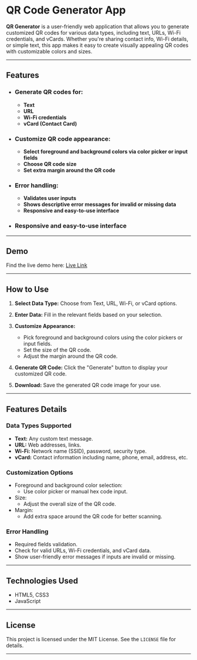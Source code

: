 # QR Code Generator App

**QR Generator** is a user-friendly web application that allows you to generate customized QR codes for various data types, including text, URLs, Wi-Fi credentials, and vCards. Whether you're sharing contact info, Wi-Fi details, or simple text, this app makes it easy to create visually appealing QR codes with customizable colors and sizes.

---

## Features

- ### Generate QR codes for:

  - **Text**
  - **URL**
  - **Wi-Fi credentials**
  - **vCard (Contact Card)**

- ### Customize QR code appearance:

  - **Select foreground and background colors via color picker or input fields**
  - **Choose QR code size**
  - **Set extra margin around the QR code**

- ### Error handling:

  - **Validates user inputs**
  - **Shows descriptive error messages for invalid or missing data**
  - **Responsive and easy-to-use interface**

- ### Responsive and easy-to-use interface

---

## Demo

Find the live demo here: [Live Link](https://qrcode-generator-x.netlify.app/)

---

## How to Use

1. **Select Data Type:**
   Choose from Text, URL, Wi-Fi, or vCard options.

2. **Enter Data:**
   Fill in the relevant fields based on your selection.

3. **Customize Appearance:**

   - Pick foreground and background colors using the color pickers or input fields.
   - Set the size of the QR code.
   - Adjust the margin around the QR code.

4. **Generate QR Code:**
   Click the "Generate" button to display your customized QR code.

5. **Download:**
   Save the generated QR code image for your use.

---

## Features Details

### Data Types Supported

- **Text:** Any custom text message.
- **URL:** Web addresses, links.
- **Wi-Fi:** Network name (SSID), password, security type.
- **vCard:** Contact information including name, phone, email, address, etc.

### Customization Options

- Foreground and background color selection:
  - Use color picker or manual hex code input.
- Size:
  - Adjust the overall size of the QR code.
- Margin:
  - Add extra space around the QR code for better scanning.

### Error Handling

- Required fields validation.
- Check for valid URLs, Wi-Fi credentials, and vCard data.
- Show user-friendly error messages if inputs are invalid or missing.

---

## Technologies Used

- HTML5, CSS3
- JavaScript

---

## License

This project is licensed under the MIT License. See the `LICENSE` file for details.

---
